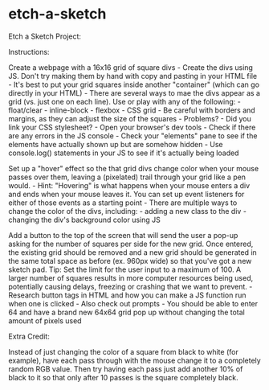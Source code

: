 # etch-a-sketch

Etch a Sketch Project:

Instructions:

Create a webpage with a 16x16 grid of square divs
    - Create the divs using JS. Don't try making them by hand with copy and pasting in your HTML file
    - It's best to put your grid squares inside another "container" (which can go directly in your HTML)
    - There are several ways to mae the divs appear as a grid (vs. just one on each line). Use or play with any of the following:
        - float/clear
        - inline-block
        - flexbox
        - CSS grid
    - Be careful with borders and margins, as they can adjust the size of the squares
    - Problems?
        - Did you link your CSS stylesheet?
        - Open your browser's dev tools
        - Check if there are any errors in the JS console
        - Check your "elements" pane to see if the elements have actually shown up but are somehow hidden
        - Use console.log() statements in your JS to see if it's actually being loaded

Set up a "hover" effect so the that grid divs change color when your mouse passes over them, leaving a (pixelated) trail through your grid like a pen would.
    - Hint: "Hovering" is what happens when your mouse enters a div and ends when your mouse leaves it. You can set up event listeners for either of those events as a starting point
    - There are multiple ways to change the color of the divs, including:
        - adding a new class to the div
        - changing the div's background color using JS

Add a button to the top of the screen that will send the user a pop-up asking for the number of squares per side for the new grid. Once entered, the existing grid should be removed and a new grid should be generated in the same total space as before (ex. 960px wide) so that you've got a new sketch pad. Tip: Set the limit for the user input to a maximum of 100. A larger number of squares results in more computer resources being used, potentially causing delays, freezing or crashing that we want to prevent.
    - Research button tags in HTML and how you can make a JS function run when one is clicked
    - Also check out prompts
    - You should be able to enter 64 and have a brand new 64x64 grid pop up without changing the total amount of pixels used 

Extra Credit:

Instead of just changing the color of a square from black to white (for example), have each pass through with the mouse change it to a completely random RGB value. Then try having each pass just add another 10% of black to it so that only after 10 passes is the square completely black.